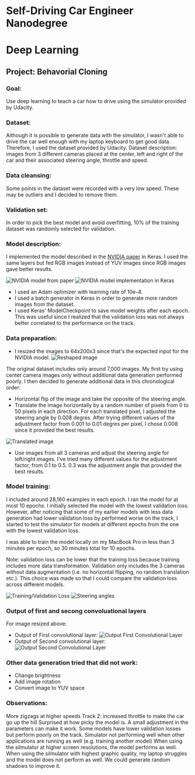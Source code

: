 # Self-Driving Car Engineer Nanodegree
# Deep Learning
## Project: Behavorial Cloning

### Goal:
Use deep learning to teach a car how to drive using the simulator provided by Udacity.

### Dataset:
Although it is possible to generate data with the simulator, I wasn't able to drive the car well enough with my laptop keyboard to get good data. Therefore, I used the dataset provided by Udacity.
Dataset description: images from 3 different cameras placed at the center, left and right of the car and their associated steering angle, throttle and speed.

### Data cleansing:
Some points in the dataset were recorded with a very low speed. These may be outliers and I decided to remove them.

### Validation set:
In order to pick the best model and avoid overfitting, 10% of the training dataset was randomly selected for validation.

### Model description:
I implemented the model described in the [NVIDIA paper](http://images.nvidia.com/content/tegra/automotive/images/2016/solutions/pdf/end-to-end-dl-using-px.pdf) in Keras. I used the same layers but fed RGB images instead of YUV images since RGB images gave better results.

![NVIDIA model from paper](NVIDIA_model.png)
![NVIDIA model implementation in Keras](NVIDIA_model_keras.png)

- I used an Adam optimizer with learning rate of 10e-4.
- I used a batch generator in Keras in order to generate more random images from the dataset. 
- I used Keras' ModelCheckpoint to save model weights after each epoch. This was useful since I realized that the validation loss was not always better correlated to the performance on the track.

### Data preparation:
- I resized the images to 64x200x3 since that's the expected input for the NVIDIA model.
![Reshaped image](reshaped_image.png)

The original dataset includes only around 7,000 images.
My first try using center camera images only without additional data generation performed poorly. 
I then decided to generate additional data in this chronological order:
- Horizontal flip of the image and take the opposite of the steering angle.
- Translate the image horizontally by a random number of pixels from 0 to 50 pixels in each direction. For each translated pixel, I adjusted the steering angle by 0.008 degres. After trying different values of the adjustment factor from 0.001 to 0.01 degres per pixel, I chose 0.008 since it provided the best results.

![Translated image](translated_image.png)

- Use images from all 3 cameras and adjust the steering angle for left/right images. I've tried many different values for the adjustment factor, from 0.1 to 0.5. 0.3 was the adjustment angle that provided the best results.

### Model training:
I included around 28,160 examples in each epoch.
I ran the model for at most 10 epochs. I initially selected the model with the lowest validation loss. However, after noticing that some of my earlier models with less data generation had lower validation loss by performed worse on the track, I started to test the simulator for models at different epochs from the one with the lowest validation loss.

I was able to train the model locally on my MacBook Pro in less than 3 minutes per epoch, so 30 minutes total for 10 epochs.

Note: validation loss can be lower that the training loss because training includes more data transformation. Validation only includes the 3 cameras without data augmentation (i.e. no horizontal flipping, no random translation etc.). This choice was made so that I could compare the validation loss across different models.

![Training/Validation Loss](training_validation_loss.png)
![Steering angles](steering_angles.png)

### Output of first and secong convoluational layers
For image resized above:
- Output of First convolutional layer:
![Output First Convolutional Layer](steering_angles.png)
- Output of Second convolutional layer:
![Output Second Convolutional Layer](steering_angles.png)

### Other data generation tried that did not work:
- Change brightness
- Add image rotation
- Convert image to YUV space

### Observations:
More zigzags at higher speeds
Track 2: increased throttle to make the car go up the hill
Surprised at how picky the model is. A small adjustment in the parameters can make it work.
Some models have lower validation losses but perform poorly on the track.
Simulator not performing well when other applications are running as well (e.g. training another model)
When using the silmulator at higher screen resolutions, the model performs as well.
When using the silmulator with highest graphic quality, my laptop struggles and the model does not perform as well. We could generate random shadows to improve it.
